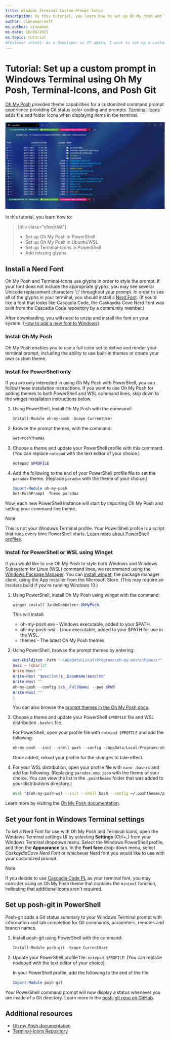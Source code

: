 ```yaml
---
title: Windows Terminal Custom Prompt Setup
description: In this tutorial, you learn how to set up Oh My Posh and Terminal-Icons in Windows Terminal.
author: cinnamon-msft
ms.author: cinnamon
ms.date: 10/08/2021
ms.topic: tutorial
#Customer intent: As a developer or IT admin, I want to set up a customized command line experience using Oh My Posh, Terminal-Icons, and posh-git in my Windows Terminal.
---
```


# Tutorial: Set up a custom prompt in Windows Terminal using Oh My Posh, Terminal-Icons, and Posh Git

[Oh My Posh](https://ohmyposh.dev) provides theme capabilities for a customized command prompt experience providing Git status color-coding and prompts. [Terminal-Icons](https://github.com/devblackops/Terminal-Icons) adds file and folder icons when displaying items in the terminal.

![Windows Terminal Custom Prompt](./../images/custom-prompt.png)

In this tutorial, you learn how to:

> [!div class="checklist"]
>
> * Set up Oh My Posh in PowerShell
> * Set up Oh My Posh in Ubuntu/WSL
> * Set up Terminal-Icons in PowerShell
> * Add missing glyphs

## Install a Nerd Font

Oh My Posh and Terminal-Icons use glyphs in order to style the prompt. If your font does not include the appropriate glyphs, you may see several Unicode replacement characters '&#x25AF;' throughout your prompt. In order to see all of the glyphs in your terminal, you should install a [Nerd Font](https://nerdfonts.com). (If you'd like a font that looks like Cascadia Code, the Caskaydia Cove Nerd Font was built from the Cascadia Code repository by a community member.) 

After downloading, you will need to unzip and install the font on your system. ([How to add a new font to Windows](https://support.microsoft.com/en-us/office/add-a-font-b7c5f17c-4426-4b53-967f-455339c564c1)).

### Install Oh My Posh

Oh My Posh enables you to use a full color set to define and render your terminal prompt, including the ability to use built-in themes or create your own custom theme.

### Install for PowerShell only

If you are only interested in using Oh My Posh with PowerShell, you can follow these installation instructions. If you want to use Oh My Posh for adding themes to both PowerShell and WSL command lines, skip down to the winget installation instructions below.

1. Using PowerShell, install Oh My Posh with the command:

    ```powershell
    Install-Module oh-my-posh -Scope CurrentUser
    ```

2. Browse the prompt themes, with the command:

    ```powershell
    Get-PoshThemes
    ```

3. Choose a theme and update your PowerShell profile with this command. (You can replace `notepad` with the text editor of your choice.)

    ```powershell
    notepad $PROFILE
    ```

4. Add the following to the end of your PowerShell profile file to set the `paradox` theme. (Replace `paradox` with the theme of your choice.)

    ```powershell
    Import-Module oh-my-posh
    Set-PoshPrompt -Theme paradox
    ```

Now, each new PowerShell instance will start by importing Oh My Posh and setting your command line theme.

> [!NOTE]
> This is not your Windows Terminal profile. Your PowerShell profile is a script that runs every time PowerShell starts. [Learn more about PowerShell profiles](/powershell/module/microsoft.powershell.core/about/about_profiles).

### Install for PowerShell or WSL using Winget

If you would like to use Oh My Posh to style both Windows and Windows Subsystem for Linux (WSL) command lines, we recommend using the [Windows Package Manager](/windows/package-manager). You can [install winget](https://github.com/microsoft/winget-cli#installing-the-client), the package manager client, using the App Installer from the Microsoft Store. (This may require an Insiders build if you're running Windows 10.)

1. Using PowerShell, install Oh My Posh using winget with the command:

    ```powershell
    winget install JanDeDobbeleer.OhMyPosh
    ```

    This will install:
    * oh-my-posh.exe - Windows executable, added to your $PATH.
    * oh-my-posh-wsl - Linux executable, added to your $PATH for use in the WSL.
    * themes - The latest Oh My Posh themes.

2. Using PowerShell, browse the prompt themes by entering:

    ```powershell
    Get-ChildItem -Path "~\AppData\Local\Programs\oh-my-posh\themes\*" -Include '*.omp.json' | Sort-Object Name | ForEach-Object -Process {
    $esc = [char]27
    Write-Host ""
    Write-Host "$esc[1m$($_.BaseName)$esc[0m"
    Write-Host ""
    oh-my-posh --config $($_.FullName) --pwd $PWD
    Write-Host ""
    }
    ```

    You can also browse the [prompt themes in the Oh My Posh docs](https://ohmyposh.dev/docs/themes).

3. Choose a theme and update your PowerShell `$PROFILE` file and WSL distribution `.bashrc` file.

    For PowerShell, open your profile file with `notepad $PROFILE` and add the following:

    ```powershell
    oh-my-posh --init --shell pwsh --config ~/AppData/Local/Programs/oh-my-posh/themes/jandedobbeleer.omp.json | Invoke-Expression
    ```

    Once added, reload your profile for the changes to take effect.

4. For your WSL distribution, open your profile file with `nano .bashrc` and add the following. (Replacing `paradox.omp.json` with the theme of your choice. You can view the list in the `.poshthemes` folder that was added to your distributions directory.)

    ```bash
    eval "$(oh-my-posh-wsl --init --shell bash --config ~/.poshthemes/paradox.omp.json)"
    ```

Learn more by visiting the [Oh My Posh documentation](https://ohmyposh.dev/docs/windows).

## Set your font in Windows Terminal settings

To set a Nerd Font for use with Oh My Posh and Terminal Icons, open the Windows Terminal settings UI by selecting **Settings** (Ctrl+,) from your Windows Terminal dropdown menu. Select the Windows PowerShell profile, and then the **Appearance** tab. In the **Font face** drop-down menu, select *CaskaydiaCove Nerd Font* or whichever Nerd font you would like to use with your customized prompt.

<!-- ![Windows Terminal Settings UI Font face menu](../../images/settings-powershell-font.png) -->

> [!NOTE]
> If you decide to use [Cascadia Code PL](https://github.com/microsoft/cascadia-code/releases) as your terminal font, you may consider using an Oh My Posh theme that contains the `minimal` function, indicating that additional icons aren't required.

## Set up posh-git in PowerShell

Posh-git adds a Git status summary to your Windows Terminal prompt with information and tab completion for Git commands, parameters, remotes and branch names.

1. Install posh-git using PowerShell with the command:

    ```powershell
    Install-Module posh-git -Scope CurrentUser
    ```

2. Update your PowerShell profile file: `notepad $PROFILE`. (You can replace nodepad with the text editor of your choice).

    In your PowerShell profile, add the following to the end of the file:

    ```powershell
    Import-Module posh-git
    ```

Your PowerShell command prompt will now display a status whenever you are inside of a Git directory. Learn more in the [posh-git repo on GitHub](https://github.com/dahlbyk/posh-git#using-posh-git).

## Additional resources

* [Oh my Posh documentation](https://ohmyposh.dev)
* [Terminal-Icons Repository](https://github.com/devblackops/Terminal-Icons)
